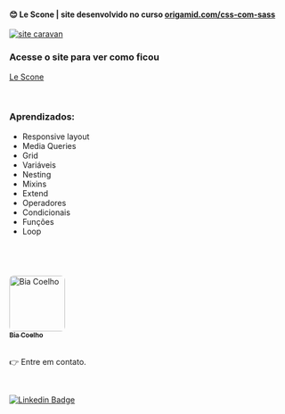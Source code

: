 
#### :blush: Le Scone | site desenvolvido no curso [origamid.com/css-com-sass](https://www.origamid.com/curso/css-com-sass/)


<a href="linkaqui">
    <img alt="site caravan" title="ver o site" src="linkaqui" max-width=360px/>
</a>

### Acesse o site para ver como ficou
[Le Scone]()

<br />

### Aprendizados:

- Responsive layout
- Media Queries
- Grid
- Variáveis
- Nesting
- Mixins
- Extend
- Operadores
- Condicionais
- Funções
- Loop


<br />
<br />

### [](https://github.com/biacoelho/reactNative-app-encurtadorDeLinks#--autor)

<a href="https://linktr.ee/biacoelho">
 <img style="border-radius: 8px" src="https://avatars.githubusercontent.com/u/29661219?s=460&u=42024e42215c64adeba9a923579809c57f36fe0d&v=4" width="100px;" alt="Bia Coelho"/>
<br />
<sub><strong>Bia Coelho</strong></sub></a>

<br />
<br />

👉 Entre em contato.

<br />

[![Linkedin Badge](https://img.shields.io/badge/-LinkedIn-blue?style=for-the-badge&logo=Linkedin&logoColor=white&link=https://www.linkedin.com/in/biacoelho)](https://www.linkedin.com/in/biacoelho)
